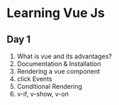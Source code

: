 # Learning Vue Js

## Day 1

1. What is vue and its advantages?
2. Documentation & Installation
3. Rendering a vue component
4. click Events
5. Conditional Rendering
6. v-if, v-show, v-on
